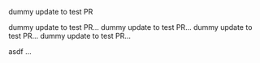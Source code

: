 dummy update to test PR

dummy update to test PR... 
dummy update to test PR... 
dummy update to test PR... 
dummy update to test PR... 

asdf
...
